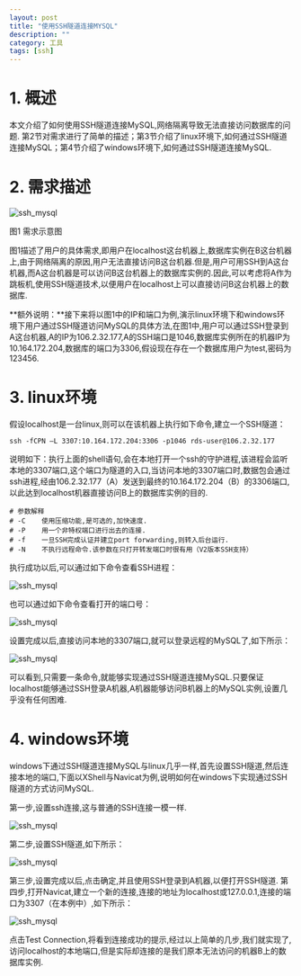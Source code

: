 ```yaml
---
layout: post
title: "使用SSH隧道连接MYSQL"
description: ""
category: 工具
tags: [ssh]
---
```


# 1. 概述

本文介绍了如何使用SSH隧道连接MySQL,网络隔离导致无法直接访问数据库的问题. 第2节对需求进行了简单的描述；第3节介绍了linux环境下,如何通过SSH隧道连接MySQL；第4节介绍了windows环境下,如何通过SSH隧道连接MySQL.

# 2. 需求描述

![ssh_mysql](/cn/image/ssh_mysql_01.png)

图1 需求示意图

图1描述了用户的具体需求,即用户在localhost这台机器上,数据库实例在B这台机器上,由于网络隔离的原因,用户无法直接访问B这台机器.但是,用户可用SSH到A这台机器,而A这台机器是可以访问B这台机器上的数据库实例的.因此,可以考虑将A作为跳板机,使用SSH隧道技术,以便用户在localhost上可以直接访问B这台机器上的数据库.

**额外说明：**接下来将以图1中的IP和端口为例,演示linux环境下和windows环境下用户通过SSH隧道访问MySQL的具体方法,在图1中,用户可以通过SSH登录到A这台机器,A的IP为106.2.32.177,A的SSH端口是1046,数据库实例所在的机器IP为10.164.172.204,数据库的端口为3306,假设现在存在一个数据库用户为test,密码为123456.

# 3. linux环境

假设localhost是一台linux,则可以在该机器上执行如下命令,建立一个SSH隧道：

    ssh -fCPN –L 3307:10.164.172.204:3306 -p1046 rds-user@106.2.32.177

说明如下：执行上面的shell语句,会在本地打开一个ssh的守护进程,该进程会监听本地的3307端口,这个端口为隧道的入口,当访问本地的3307端口时,数据包会通过ssh进程,经由106.2.32.177（A）发送到最终的10.164.172.204（B）的3306端口,以此达到localhost机器直接访问B上的数据库实例的目的.

    # 参数解释
    # -C    使用压缩功能,是可选的,加快速度.
    # -P    用一个非特权端口进行出去的连接.
    # -f    一旦SSH完成认证并建立port forwarding,则转入后台运行.
    # -N    不执行远程命令.该参数在只打开转发端口时很有用（V2版本SSH支持）

执行成功以后,可以通过如下命令查看SSH进程：

![ssh_mysql](/cn/image/ssh_mysql_02.png)

也可以通过如下命令查看打开的端口号：

![ssh_mysql](/cn/image/ssh_mysql_03.png)

设置完成以后,直接访问本地的3307端口,就可以登录远程的MySQL了,如下所示：

![ssh_mysql](/cn/image/ssh_mysql_04.png)

可以看到,只需要一条命令,就能够实现通过SSH隧道连接MySQL.只要保证localhost能够通过SSH登录A机器,A机器能够访问B机器上的MySQL实例,设置几乎没有任何困难.

# 4. windows环境

windows下通过SSH隧道连接MySQL与linux几乎一样,首先设置SSH隧道,然后连接本地的端口,下面以XShell与Navicat为例,说明如何在windows下实现通过SSH隧道的方式访问MySQL.

第一步,设置ssh连接,这与普通的SSH连接一模一样.

![ssh_mysql](/cn/image/ssh_mysql_06.png)

第二步,设置SSH隧道,如下所示：

![ssh_mysql](/cn/image/ssh_mysql_07.png)

第三步,设置完成以后,点击确定,并且使用SSH登录到A机器,以便打开SSH隧道.
第四步,打开Navicat,建立一个新的连接,连接的地址为localhost或127.0.0.1,连接的端口为3307（在本例中）,如下所示：

![ssh_mysql](/cn/image/ssh_mysql_08.png)

点击Test Connection,将看到连接成功的提示,经过以上简单的几步,我们就实现了,访问localhost的本地端口,但是实际却连接的是我们原本无法访问的机器B上的数据库实例.
